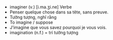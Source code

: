 - imaginer (v.)	[i.ma.ʒi.ne]	Verbe
- Penser quelque chose dans sa tête, sans preuve.
- Tưởng tượng, nghĩ rằng
- To imagine / suppose
- J’imagine que vous savez pourquoi je vous vois.
- imagination (n.f.) = trí tưởng tượng